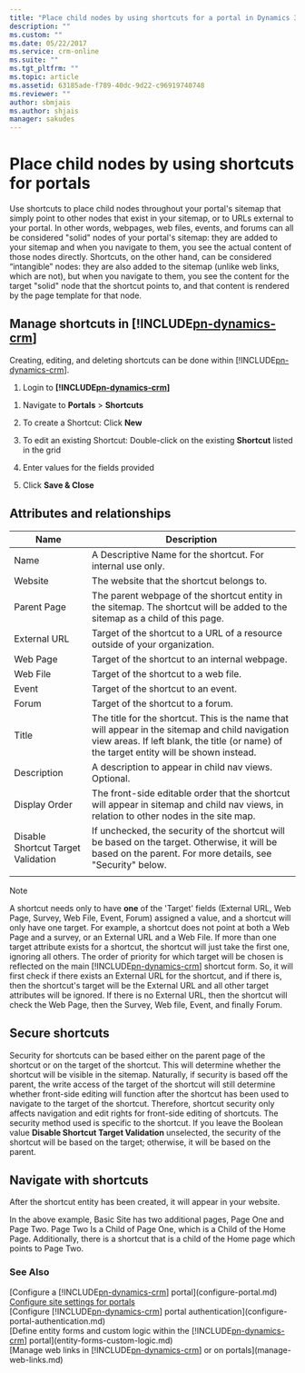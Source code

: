 ```yaml
---
title: "Place child nodes by using shortcuts for a portal in Dynamics 365  | MicrosoftDocs"
description: ""
ms.custom: ""
ms.date: 05/22/2017
ms.service: crm-online
ms.suite: ""
ms.tgt_pltfrm: ""
ms.topic: article
ms.assetid: 63185ade-f789-40dc-9d22-c96919740748
ms.reviewer: ""
author: sbmjais
ms.author: shjais
manager: sakudes
---
```

# Place child nodes by using shortcuts for portals



Use shortcuts to place child nodes throughout your portal's sitemap that simply point to other nodes that exist in your sitemap, or to URLs external to your portal. In other words, webpages, web files, events, and forums can all be considered "solid" nodes of your portal's sitemap: they are added to your sitemap and when you navigate to them, you see the actual content of those nodes directly. Shortcuts, on the other hand, can be considered “intangible” nodes: they are also added to the sitemap (unlike web links, which are not), but when you navigate to them, you see the content for the target "solid" node that the shortcut points to, and that content is rendered by the page template for that node.

## Manage shortcuts in [!INCLUDE[pn-dynamics-crm](../includes/pn-dynamics-crm.md)]

Creating, editing, and deleting shortcuts can be done within [!INCLUDE[pn-dynamics-crm](../includes/pn-dynamics-crm.md)].

1.  Login to **[!INCLUDE[pn-dynamics-crm](../includes/pn-dynamics-crm.md)]**

<!-- -->

1.  Navigate to **Portals** &gt; **Shortcuts**

2.  To create a Shortcut: Click **New**

3.  To edit an existing Shortcut: Double-click on the existing **Shortcut** listed in the grid

4.  Enter values for the fields provided

5.  Click **Save & Close**

## Attributes and relationships

| Name                               | Description                                                                                                                                                                                  |
|------------------------------------|----------------------------------------------------------------------------------------------------------------------------------------------------------------------------------------------|
| Name                               | A Descriptive Name for the shortcut. For internal use only.                                                                                                                                  |
| Website                            | The website that the shortcut belongs to.                                                                                                                                                    |
| Parent Page                        | The parent webpage of the shortcut entity in the sitemap. The shortcut will be added to the sitemap as a child of this page.                                                                 |
| External URL                       | Target of the shortcut to a URL of a resource outside of your organization.                                                                                                                  |
| Web Page                           | Target of the shortcut to an internal webpage.                                                                                                                                               |
| Web File                           | Target of the shortcut to a web file.                                                                                                                                                        |
| Event                              | Target of the shortcut to an event.                                                                                                                                                          |
| Forum                              | Target of the shortcut to a forum.                                                                                                                                                           |
| Title                              | The title for the shortcut. This is the name that will appear in the sitemap and child navigation view areas. If left blank, the title (or name) of the target entity will be shown instead. |
| Description                        | A description to appear in child nav views. Optional.                                                                                                                                        |
| Display Order                      | The front-side editable order that the shortcut will appear in sitemap and child nav views, in relation to other nodes in the site map.                                                      |
| Disable Shortcut Target Validation | If unchecked, the security of the shortcut will be based on the target. Otherwise, it will be based on the parent. For more details, see "Security" below.                                   |
||

>[!Note]
> A shortcut needs only to have **one** of the 'Target' fields (External URL, Web Page, Survey, Web File, Event, Forum) assigned a value, and a shortcut will only have one target. For example, a shortcut does not point at both a Web Page and a survey, or an External URL and a Web File. If more than one target attribute exists for a shortcut, the shortcut will just take the first one, ignoring all others. The order of priority for which target will be chosen is reflected on the main [!INCLUDE[pn-dynamics-crm](../includes/pn-dynamics-crm.md)] shortcut form. So, it will first check if there exists an External URL for the shortcut, and if there is, then the shortcut's target will be the External URL and all other target attributes will be ignored. If there is no External URL, then the shortcut will check the Web Page, then the Survey, Web file, Event, and finally Forum. 

## Secure shortcuts

Security for shortcuts can be based either on the parent page of the shortcut or on the target of the shortcut. This will determine whether the shortcut will be visible in the sitemap. Naturally, if security is based off the parent, the write access of the target of the shortcut will still determine whether front-side editing will function after the shortcut has been used to navigate to the target of the shortcut. Therefore, shortcut security only affects navigation and edit rights for front-side editing of shortcuts. The security method used is specific to the shortcut. If you leave the Boolean value **Disable Shortcut Target Validation** unselected, the security of the shortcut will be based on the target; otherwise, it will be based on the parent.

## Navigate with shortcuts

After the shortcut entity has been created, it will appear in your website.

In the above example, Basic Site has two additional pages, Page One and Page Two. Page Two Is a Child of Page One, which is a Child of the Home Page. Additionally, there is a shortcut that is a child of the Home page which points to Page Two.

### See Also

[Configure a [!INCLUDE[pn-dynamics-crm](../includes/pn-dynamics-crm.md)] portal](configure-portal.md)  
[Configure site settings for portals](configure-site-settings.md)  
[Configure [!INCLUDE[pn-dynamics-crm](../includes/pn-dynamics-crm.md)] portal authentication](configure-portal-authentication.md)  
[Define entity forms and custom logic within the [!INCLUDE[pn-dynamics-crm](../includes/pn-dynamics-crm.md)] portal](entity-forms-custom-logic.md)  
[Manage web links in [!INCLUDE[pn-dynamics-crm](../includes/pn-dynamics-crm.md)] or on portals](manage-web-links.md)  

